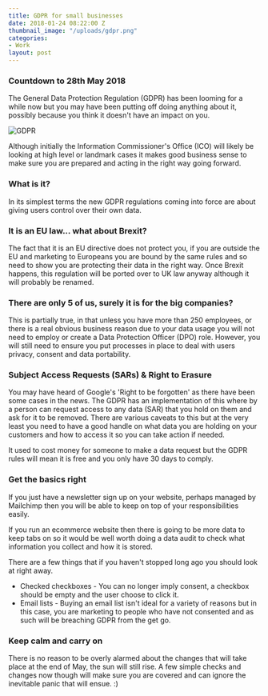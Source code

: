 ```yaml
---
title: GDPR for small businesses
date: 2018-01-24 08:22:00 Z
thumbnail_image: "/uploads/gdpr.png"
categories:
- Work
layout: post
---
```


### Countdown to 28th May 2018

The General Data Protection Regulation (GDPR) has been looming for a while now but you may have been putting off doing anything about it, possibly because you think it doesn't have an impact on you. 

<p><img  src="{{ site.baseurl }}/uploads/gdpr.png" alt="GDPR"  /></p>

Although initially the Information Commissioner's Office (ICO) will likely be looking at high level or landmark cases it makes good business sense to make sure you are prepared and acting in the right way going forward. 

### What is it?

In its simplest terms the new GDPR regulations coming into force are about giving users control over their own data. 

### It is an EU law... what about Brexit?

The fact that it is an EU directive does not protect you, if you are outside the EU and marketing to Europeans you are bound by the same rules and so need to show you are protecting their data in the right way. Once Brexit happens, this regulation will be ported over to UK law anyway although it will probably be renamed.

### There are only 5 of us, surely it is for the big companies?

This is partially true, in that unless you have more than 250 employees, or there is a real obvious business reason due to your data usage you will not need to employ or create a Data Protection Officer (DPO) role. However, you will still need to ensure you put processes in place to deal with users privacy, consent and data portability.

### Subject Access Requests (SARs) & Right to Erasure

You may have heard of Google's 'Right to be forgotten' as there have been some cases in the news. The GDPR has an implementation of this where by a person can request access to any data (SAR) that you hold on them and ask for it to be removed. There are various caveats to this but at the very least you need to have a good handle on what data you are holding on your customers and how to access it so you can take action if needed.

It used to cost money for someone to make a data request but the GDPR rules will mean it is free and you only have 30 days to comply. 

### Get the basics right 

If you just have a newsletter sign up on your website, perhaps managed by Mailchimp then you will be able to keep on top of your responsibilities easily. 

If you run an ecommerce website then there is going to be more data to keep tabs on so it would be well worth doing a data audit to check what information you collect and how it is stored.

There are a few things that if you haven't stopped long ago you should look at right away. 

* Checked checkboxes - You can no longer imply consent, a checkbox should be empty and the user choose to click it. 
* Email lists - Buying an email list isn't ideal for a variety of reasons but in this case, you are marketing to people who have not consented and as such will be breaching GDPR from the get go.

### Keep calm and carry on

There is no reason to be overly alarmed about the changes that will take place at the end of May, the sun will still rise. A few simple checks and changes now though will make sure you are covered and can ignore the inevitable panic that will ensue. :)
  




 